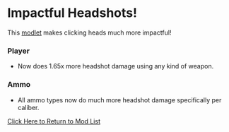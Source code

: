 # Impactful Headshots!
This [modlet]() makes clicking heads much more impactful!
### Player
+ Now does 1.65x more headshot damage using any kind of weapon.
### Ammo
+ All ammo types now do much more headshot damage specifically per caliber.

[Click Here to Return to Mod List](../main/ReadMe.md)
